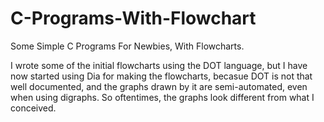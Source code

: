 # C-Programs-With-Flowchart

Some Simple C Programs For Newbies, With Flowcharts.

I wrote some of the initial flowcharts using the DOT language, but I have now started using Dia for making the flowcharts, becasue DOT is not that well documented, and the graphs drawn by it are semi-automated, even when using digraphs. So oftentimes, the graphs look different from what I conceived.
